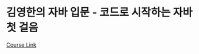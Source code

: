# 김영한의 자바 입문 - 코드로 시작하는 자바 첫 걸음

[Course Link](https://www.inflearn.com/course/%EA%B9%80%EC%98%81%ED%95%9C%EC%9D%98-%EC%9E%90%EB%B0%94-%EC%9E%85%EB%AC%B8)
